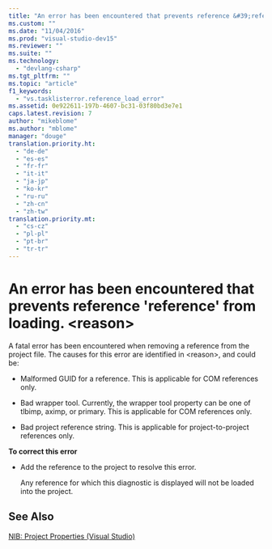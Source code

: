 ```yaml
---
title: "An error has been encountered that prevents reference &#39;reference&#39; from loading. &lt;reason&gt; | Microsoft Docs"
ms.custom: ""
ms.date: "11/04/2016"
ms.prod: "visual-studio-dev15"
ms.reviewer: ""
ms.suite: ""
ms.technology: 
  - "devlang-csharp"
ms.tgt_pltfrm: ""
ms.topic: "article"
f1_keywords: 
  - "vs.tasklisterror.reference_load_error"
ms.assetid: 0e922611-197b-4607-bc31-03f80bd3e7e1
caps.latest.revision: 7
author: "mikeblome"
ms.author: "mblome"
manager: "douge"
translation.priority.ht: 
  - "de-de"
  - "es-es"
  - "fr-fr"
  - "it-it"
  - "ja-jp"
  - "ko-kr"
  - "ru-ru"
  - "zh-cn"
  - "zh-tw"
translation.priority.mt: 
  - "cs-cz"
  - "pl-pl"
  - "pt-br"
  - "tr-tr"
---
```

# An error has been encountered that prevents reference &#39;reference&#39; from loading. &lt;reason&gt;
A fatal error has been encountered when removing a reference from the project file. The causes for this error are identified in \<reason>, and could be:  
  
-   Malformed GUID for a reference. This is applicable for COM references only.  
  
-   Bad wrapper tool. Currently, the wrapper tool property can be one of tlbimp, aximp, or primary. This is applicable for COM references only.  
  
-   Bad project reference string. This is applicable for project-to-project references only.  
  
 **To correct this error**  
  
-   Add the reference to the project to resolve this error.  
  
     Any reference for which this diagnostic is displayed will not be loaded into the project.  
  
## See Also  
 [NIB: Project Properties (Visual Studio)](http://msdn.microsoft.com/en-us/eb4c97ed-f667-4850-98d0-6e2a4d21bbca)